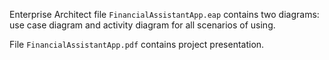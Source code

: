 Enterprise Architect file `FinancialAssistantApp.eap` contains two diagrams: use case diagram and activity diagram for all scenarios of using. 

File `FinancialAssistantApp.pdf` contains project presentation.
